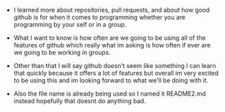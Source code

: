- I learned more about repositories, pull requests, and about how good github is for when it comes to 
  programming whether you are programming by your self or in a group.
- What I want to know is how often are we going to be using all of the features of github which really
  what im asking is how often if ever are we going to be working in groups.
- Other than that I will say github doesn't seem like something I can learn that quickly because it offers
  a lot of features but overall im very excited to be using this and im looking forward to what we'll be doing with it.
  
- Also the file name is already being used so I named it README2.md instead hopefully that doesnt do anything bad.
